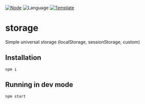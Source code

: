 <!-- Entries between comment TAGS are auto-generated -->

[![Node](https://badgen.net/badge/Node/v18+/blue)](https://nodejs.org/en/download/)
![Language](https://badgen.net/badge/Language/TypeScript/blue)
[![Template](https://badgen.net/badge/Template/neod/blue)](https://github.com/caderek/neod)

# storage

Simple universal storage (localStorage, sessionStorage, custom)

## Installation

```
npm i
```

## Running in dev mode

```
npm start
```

